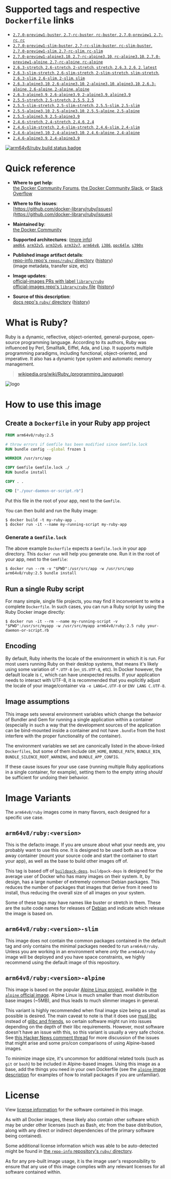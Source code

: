 <!--

********************************************************************************

WARNING:

    DO NOT EDIT "ruby/README.md"

    IT IS AUTO-GENERATED

    (from the other files in "ruby/" combined with a set of templates)

********************************************************************************

-->

# Supported tags and respective `Dockerfile` links

-	[`2.7.0-preview1-buster`, `2.7-rc-buster`, `rc-buster`, `2.7.0-preview1`, `2.7-rc`, `rc`](https://github.com/docker-library/ruby/blob/aacff4398185738d84232f1685df12306be13114/2.7-rc/buster/Dockerfile)
-	[`2.7.0-preview1-slim-buster`, `2.7-rc-slim-buster`, `rc-slim-buster`, `2.7.0-preview1-slim`, `2.7-rc-slim`, `rc-slim`](https://github.com/docker-library/ruby/blob/aacff4398185738d84232f1685df12306be13114/2.7-rc/buster/slim/Dockerfile)
-	[`2.7.0-preview1-alpine3.10`, `2.7-rc-alpine3.10`, `rc-alpine3.10`, `2.7.0-preview1-alpine`, `2.7-rc-alpine`, `rc-alpine`](https://github.com/docker-library/ruby/blob/aacff4398185738d84232f1685df12306be13114/2.7-rc/alpine3.10/Dockerfile)
-	[`2.6.3-stretch`, `2.6-stretch`, `2-stretch`, `stretch`, `2.6.3`, `2.6`, `2`, `latest`](https://github.com/docker-library/ruby/blob/aacff4398185738d84232f1685df12306be13114/2.6/stretch/Dockerfile)
-	[`2.6.3-slim-stretch`, `2.6-slim-stretch`, `2-slim-stretch`, `slim-stretch`, `2.6.3-slim`, `2.6-slim`, `2-slim`, `slim`](https://github.com/docker-library/ruby/blob/aacff4398185738d84232f1685df12306be13114/2.6/stretch/slim/Dockerfile)
-	[`2.6.3-alpine3.10`, `2.6-alpine3.10`, `2-alpine3.10`, `alpine3.10`, `2.6.3-alpine`, `2.6-alpine`, `2-alpine`, `alpine`](https://github.com/docker-library/ruby/blob/aacff4398185738d84232f1685df12306be13114/2.6/alpine3.10/Dockerfile)
-	[`2.6.3-alpine3.9`, `2.6-alpine3.9`, `2-alpine3.9`, `alpine3.9`](https://github.com/docker-library/ruby/blob/aacff4398185738d84232f1685df12306be13114/2.6/alpine3.9/Dockerfile)
-	[`2.5.5-stretch`, `2.5-stretch`, `2.5.5`, `2.5`](https://github.com/docker-library/ruby/blob/aacff4398185738d84232f1685df12306be13114/2.5/stretch/Dockerfile)
-	[`2.5.5-slim-stretch`, `2.5-slim-stretch`, `2.5.5-slim`, `2.5-slim`](https://github.com/docker-library/ruby/blob/aacff4398185738d84232f1685df12306be13114/2.5/stretch/slim/Dockerfile)
-	[`2.5.5-alpine3.10`, `2.5-alpine3.10`, `2.5.5-alpine`, `2.5-alpine`](https://github.com/docker-library/ruby/blob/aacff4398185738d84232f1685df12306be13114/2.5/alpine3.10/Dockerfile)
-	[`2.5.5-alpine3.9`, `2.5-alpine3.9`](https://github.com/docker-library/ruby/blob/aacff4398185738d84232f1685df12306be13114/2.5/alpine3.9/Dockerfile)
-	[`2.4.6-stretch`, `2.4-stretch`, `2.4.6`, `2.4`](https://github.com/docker-library/ruby/blob/aacff4398185738d84232f1685df12306be13114/2.4/stretch/Dockerfile)
-	[`2.4.6-slim-stretch`, `2.4-slim-stretch`, `2.4.6-slim`, `2.4-slim`](https://github.com/docker-library/ruby/blob/aacff4398185738d84232f1685df12306be13114/2.4/stretch/slim/Dockerfile)
-	[`2.4.6-alpine3.10`, `2.4-alpine3.10`, `2.4.6-alpine`, `2.4-alpine`](https://github.com/docker-library/ruby/blob/aacff4398185738d84232f1685df12306be13114/2.4/alpine3.10/Dockerfile)
-	[`2.4.6-alpine3.9`, `2.4-alpine3.9`](https://github.com/docker-library/ruby/blob/aacff4398185738d84232f1685df12306be13114/2.4/alpine3.9/Dockerfile)

[![arm64v8/ruby build status badge](https://img.shields.io/jenkins/s/https/doi-janky.infosiftr.net/job/multiarch/job/arm64v8/job/ruby.svg?label=arm64v8/ruby%20%20build%20job)](https://doi-janky.infosiftr.net/job/multiarch/job/arm64v8/job/ruby/)

# Quick reference

-	**Where to get help**:  
	[the Docker Community Forums](https://forums.docker.com/), [the Docker Community Slack](https://blog.docker.com/2016/11/introducing-docker-community-directory-docker-community-slack/), or [Stack Overflow](https://stackoverflow.com/search?tab=newest&q=docker)

-	**Where to file issues**:  
	[https://github.com/docker-library/ruby/issues](https://github.com/docker-library/ruby/issues)

-	**Maintained by**:  
	[the Docker Community](https://github.com/docker-library/ruby)

-	**Supported architectures**: ([more info](https://github.com/docker-library/official-images#architectures-other-than-amd64))  
	[`amd64`](https://hub.docker.com/r/amd64/ruby/), [`arm32v5`](https://hub.docker.com/r/arm32v5/ruby/), [`arm32v6`](https://hub.docker.com/r/arm32v6/ruby/), [`arm32v7`](https://hub.docker.com/r/arm32v7/ruby/), [`arm64v8`](https://hub.docker.com/r/arm64v8/ruby/), [`i386`](https://hub.docker.com/r/i386/ruby/), [`ppc64le`](https://hub.docker.com/r/ppc64le/ruby/), [`s390x`](https://hub.docker.com/r/s390x/ruby/)

-	**Published image artifact details**:  
	[repo-info repo's `repos/ruby/` directory](https://github.com/docker-library/repo-info/blob/master/repos/ruby) ([history](https://github.com/docker-library/repo-info/commits/master/repos/ruby))  
	(image metadata, transfer size, etc)

-	**Image updates**:  
	[official-images PRs with label `library/ruby`](https://github.com/docker-library/official-images/pulls?q=label%3Alibrary%2Fruby)  
	[official-images repo's `library/ruby` file](https://github.com/docker-library/official-images/blob/master/library/ruby) ([history](https://github.com/docker-library/official-images/commits/master/library/ruby))

-	**Source of this description**:  
	[docs repo's `ruby/` directory](https://github.com/docker-library/docs/tree/master/ruby) ([history](https://github.com/docker-library/docs/commits/master/ruby))

# What is Ruby?

Ruby is a dynamic, reflective, object-oriented, general-purpose, open-source programming language. According to its authors, Ruby was influenced by Perl, Smalltalk, Eiffel, Ada, and Lisp. It supports multiple programming paradigms, including functional, object-oriented, and imperative. It also has a dynamic type system and automatic memory management.

> [wikipedia.org/wiki/Ruby_(programming_language)](https://en.wikipedia.org/wiki/Ruby_%28programming_language%29)

![logo](https://raw.githubusercontent.com/docker-library/docs/01c12653951b2fe592c1f93a13b4e289ada0e3a1/ruby/logo.png)

# How to use this image

## Create a `Dockerfile` in your Ruby app project

```dockerfile
FROM arm64v8/ruby:2.5

# throw errors if Gemfile has been modified since Gemfile.lock
RUN bundle config --global frozen 1

WORKDIR /usr/src/app

COPY Gemfile Gemfile.lock ./
RUN bundle install

COPY . .

CMD ["./your-daemon-or-script.rb"]
```

Put this file in the root of your app, next to the `Gemfile`.

You can then build and run the Ruby image:

```console
$ docker build -t my-ruby-app .
$ docker run -it --name my-running-script my-ruby-app
```

### Generate a `Gemfile.lock`

The above example `Dockerfile` expects a `Gemfile.lock` in your app directory. This `docker run` will help you generate one. Run it in the root of your app, next to the `Gemfile`:

```console
$ docker run --rm -v "$PWD":/usr/src/app -w /usr/src/app arm64v8/ruby:2.5 bundle install
```

## Run a single Ruby script

For many simple, single file projects, you may find it inconvenient to write a complete `Dockerfile`. In such cases, you can run a Ruby script by using the Ruby Docker image directly:

```console
$ docker run -it --rm --name my-running-script -v "$PWD":/usr/src/myapp -w /usr/src/myapp arm64v8/ruby:2.5 ruby your-daemon-or-script.rb
```

## Encoding

By default, Ruby inherits the locale of the environment in which it is run. For most users running Ruby on their desktop systems, that means it's likely using some variation of `*.UTF-8` (`en_US.UTF-8`, etc). In Docker however, the default locale is `C`, which can have unexpected results. If your application needs to interact with UTF-8, it is recommended that you explicitly adjust the locale of your image/container via `-e LANG=C.UTF-8` or `ENV LANG C.UTF-8`.

## Image assumptions

This image sets several environment variables which change the behavior of Bundler and Gem for running a single application within a container (especially in such a way that the development sources of the application can be bind-mounted inside a container and not have `.bundle` from the host interfere with the proper functionality of the container).

The environment variables we set are canonically listed in the above-linked `Dockerfiles`, but some of them include `GEM_HOME`, `BUNDLE_PATH`, `BUNDLE_BIN`, `BUNDLE_SILENCE_ROOT_WARNING`, and `BUNDLE_APP_CONFIG`.

If these cause issues for your use case (running multiple Ruby applications in a single container, for example), setting them to the empty string *should* be sufficient for undoing their behavior.

# Image Variants

The `arm64v8/ruby` images come in many flavors, each designed for a specific use case.

## `arm64v8/ruby:<version>`

This is the defacto image. If you are unsure about what your needs are, you probably want to use this one. It is designed to be used both as a throw away container (mount your source code and start the container to start your app), as well as the base to build other images off of.

This tag is based off of [`buildpack-deps`](https://hub.docker.com/_/buildpack-deps/). `buildpack-deps` is designed for the average user of Docker who has many images on their system. It, by design, has a large number of extremely common Debian packages. This reduces the number of packages that images that derive from it need to install, thus reducing the overall size of all images on your system.

Some of these tags may have names like buster or stretch in them. These are the suite code names for releases of [Debian](https://wiki.debian.org/DebianReleases) and indicate which release the image is based on.

## `arm64v8/ruby:<version>-slim`

This image does not contain the common packages contained in the default tag and only contains the minimal packages needed to run `arm64v8/ruby`. Unless you are working in an environment where *only* the `arm64v8/ruby` image will be deployed and you have space constraints, we highly recommend using the default image of this repository.

## `arm64v8/ruby:<version>-alpine`

This image is based on the popular [Alpine Linux project](http://alpinelinux.org), available in [the `alpine` official image](https://hub.docker.com/_/alpine). Alpine Linux is much smaller than most distribution base images (~5MB), and thus leads to much slimmer images in general.

This variant is highly recommended when final image size being as small as possible is desired. The main caveat to note is that it does use [musl libc](http://www.musl-libc.org) instead of [glibc and friends](http://www.etalabs.net/compare_libcs.html), so certain software might run into issues depending on the depth of their libc requirements. However, most software doesn't have an issue with this, so this variant is usually a very safe choice. See [this Hacker News comment thread](https://news.ycombinator.com/item?id=10782897) for more discussion of the issues that might arise and some pro/con comparisons of using Alpine-based images.

To minimize image size, it's uncommon for additional related tools (such as `git` or `bash`) to be included in Alpine-based images. Using this image as a base, add the things you need in your own Dockerfile (see the [`alpine` image description](https://hub.docker.com/_/alpine/) for examples of how to install packages if you are unfamiliar).

# License

View [license information](https://www.ruby-lang.org/en/about/license.txt) for the software contained in this image.

As with all Docker images, these likely also contain other software which may be under other licenses (such as Bash, etc from the base distribution, along with any direct or indirect dependencies of the primary software being contained).

Some additional license information which was able to be auto-detected might be found in [the `repo-info` repository's `ruby/` directory](https://github.com/docker-library/repo-info/tree/master/repos/ruby).

As for any pre-built image usage, it is the image user's responsibility to ensure that any use of this image complies with any relevant licenses for all software contained within.
